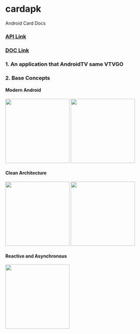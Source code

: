 # cardapk
Android Card Docs
### [API Link](https://documenter.getpostman.com/view/5740908/SVmvTJwv?version=latest#6bda9bfa-88be-4962-95f4-709f394a09f6)
### [DOC Link](https://drive.google.com/open?id=1TwKsWjPLSLeTIKK3BrxN0LQOYiJTEQV5)

### 1. An application that AndroidTV  same VTVGO

### 2. Base Concepts
  #### Modern Android
  
  <p>
    <img src="https://user-images.githubusercontent.com/37705123/64320402-6b914680-cff9-11e9-9cec-5c8b028d7577.png" width="200">
  <img src="https://user-images.githubusercontent.com/37705123/64320399-6b914680-cff9-11e9-876d-b6dca8db288e.jpg" width="200">
  </p>
    
  #### Clean Architecture
  <p>
  <img src="https://user-images.githubusercontent.com/37705123/64320403-6c29dd00-cff9-11e9-9fda-d522c588de88.png" width="200">
  <img src="https://user-images.githubusercontent.com/37705123/64320400-6b914680-cff9-11e9-8daf-0a63dbfed653.jpeg" width="200">
  </p>

  #### Reactive and Asynchronous
  <p>
  <img src="https://user-images.githubusercontent.com/37705123/64320404-6c29dd00-cff9-11e9-8177-68809d81f4f0.png" width="200">
  </p>
